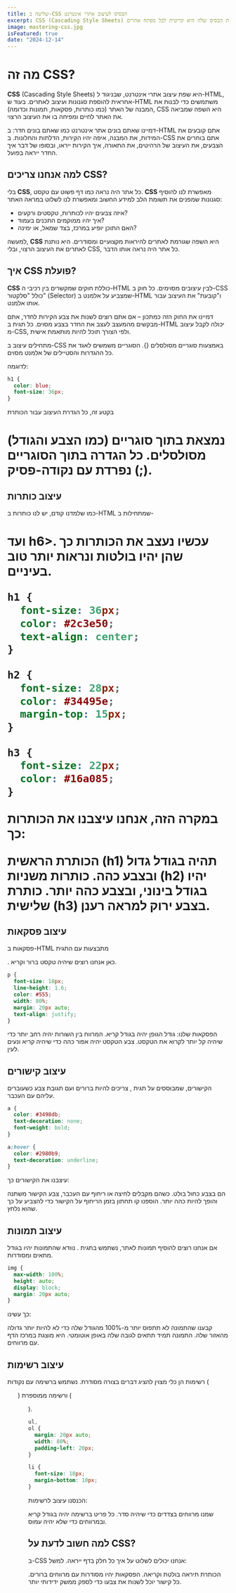 ```yaml
---
title: שליטה ב-CSS הבסיס לעיצוב אתרי אינטרנט
excerpt: CSS (Cascading Style Sheets) היא שפת עיצוב שמוסיפה סגנון לאתרים. הבנת הבסיס שלה היא קריטית לכל מפתח אתרים.
image: mastering-css.jpg
isFeatured: true
date: "2024-12-14"
---
```


# מה זה CSS?

**CSS** (Cascading Style Sheets) היא שפת עיצוב אתרי אינטרנט, שבניגוד ל-HTML, אחראית להוספת סגנונות ועיצוב לאתרים. בעוד ש-HTML משתמשים כדי לבנות את המבנה של האתר (כמו כותרות, פסקאות, תמונות וכדומה), CSS היא השפה שמביאה את האתר לחיים ומפיחה בו את העיצוב הרצוי.

דמיינו שאתם בונים אתר אינטרנט כמו שאתם בונים חדר: ב-HTML אתם קובעים את המידות, את המבנה, איפה יהיו הקירות, הדלתות והחלונות. ב-CSS אתם בוחרים את הצבעים, את העיצוב של הרהיטים, את התאורה, איך הקירות ייראו, ובסופו של דבר איך החדר ייראה בפועל.

## למה אנחנו צריכים CSS?

בלי **CSS**, כל אתר היה נראה כמו דף פשוט עם טקסט. **CSS** מאפשרת לנו להוסיף סגנונות שמפנים את תשומת הלב למידע החשוב ומאפשרת לנו לשלוט במראה האתר:

- איזה צבעים יהיו לכותרות, טקסטים ורקעים?
- איך יהיו ממוקמים התכנים בעמוד?
- האם התוכן יופיע במרכז, בצד שמאל, או ימינה?

למעשה, **CSS** היא השפה שגורמת לאתרים להיראות מקצועיים ומסודרים. היא נותנת לאתרים את העיצוב הרצוי, ובלי CSS, כל אתר היה נראה אותו הדבר.

## איך CSS פועלת?

**CSS** כוללת חוקים שמקשרים בין רכיבי ה-HTML לבין עיצובים מסוימים. כל חוק ב-CSS כולל "סלקטור" (Selector) שמצביע על אלמנט ב-HTML ו"קובעת" את העיצוב עבור אותו אלמנט.

דמיינו את החוק הזה כמתכון – אם אתם רוצים לשנות את צבע הקירות לחדר, אתם מבקשים מהמעצב לעצב את החדר בצבע מסוים. כל תגית ב-HTML יכולה לקבל עיצוב מ-CSS, ולפי הצורך תוכל להיות מותאמת אישית.

מתחילים עיצוב ב-CSS באמצעות סוגריים מסולסלים {}. הסוגריים משמשים לאגד את כל ההגדרות והסטיילים של אלמנט מסוים.

לדוגמה:

```css
h1 {
  color: blue;
  font-size: 36px;
}
```

בקטע זה, כל הגדרת העיצוב עבור הכותרת <h1> (כמו הצבע והגודל) נמצאת בתוך סוגריים מסולסלים. כל הגדרה בתוך הסוגריים נפרדת עם נקודה-פסיק (;).

## עיצוב כותרות

כמו שלמדנו קודם, יש לנו כותרות ב-HTML שמתחילות ב-<h1> ועד h6>. עכשיו נעצב את הכותרות כך שהן יהיו בולטות ונראות יותר טוב בעיניים.

```css
h1 {
  font-size: 36px;
  color: #2c3e50;
  text-align: center;
}

h2 {
  font-size: 28px;
  color: #34495e;
  margin-top: 15px;
}

h3 {
  font-size: 22px;
  color: #16a085;
}
```

במקרה הזה, אנחנו עיצבנו את הכותרות כך:

הכותרת הראשית (h1) תהיה בגודל גדול ובצבע כהה.
כותרות משניות (h2) יהיו בגודל בינוני, ובצבע כהה יותר.
כותרת שלישית (h3) בצבע ירוק למראה רענן.

## עיצוב פסקאות

פסקאות ב-HTML מתבצעות עם התגית <p>. כאן אנחנו רוצים שיהיה טקסט ברור וקריא.

```css
p {
  font-size: 18px;
  line-height: 1.6;
  color: #555;
  width: 80%;
  margin: 20px auto;
  text-align: justify;
}
```

הפסקאות שלנו:
גודל הגופן יהיה בגודל קריא.
המרווח בין השורות יהיה רחב יותר כדי שיהיה קל יותר לקרוא את הטקסט.
צבע הטקסט יהיה אפור כהה כדי שיהיה קריא ונעים לעין.

## עיצוב קישורים

הקישורים, שמבוססים על תגית <a>, צריכים להיות ברורים ועם תגובת צבע כשעוברים עליהם עם העכבר.

```css
a {
  color: #3498db;
  text-decoration: none;
  font-weight: bold;
}

a:hover {
  color: #2980b9;
  text-decoration: underline;
}
```

עיצבנו את הקישורים כך:

הם בצבע כחול בולט.
כשהם מקבלים לחיצה או ריחוף עם העכבר, צבע הקישור משתנה והופך להיות כהה יותר.
הוספנו קו תחתון בזמן הריחוף על הקישור כדי להצביע על כך שהוא נלחץ.

## עיצוב תמונות

אם אנחנו רוצים להוסיף תמונות לאתר, נשתמש בתגית <img>. נוודא שהתמונות יהיו בגודל מתאים ומסודרות.

```css
img {
  max-width: 100%;
  height: auto;
  display: block;
  margin: 20px auto;
}
```

כך עשינו:

קבענו שהתמונה לא תתפוס יותר מ-100% מהגודל שלה כדי לא להיות יותר גדולה מהאזור שלה.
התמונה תמיד תתאים לגובה שלה באופן אוטומטי.
היא מוצגת במרכז הדף עם מרווחים.

## עיצוב רשימות

רשימות הן כלי מצוין להציג דברים בצורה מסודרת. נשתמש ברשימה עם נקודות (<ul>) ורשימה ממוספרת (<ol>).

```css
ul,
ol {
  margin: 20px auto;
  width: 80%;
  padding-left: 20px;
}

li {
  font-size: 18px;
  margin-bottom: 10px;
}
```

הכנסנו עיצוב לרשימות:

שמנו מרווחים בצדדים כדי שיהיה סדר.
כל פריט ברשימה יהיה בגודל קריא ובמרווחים כדי שלא יהיה עמוס.

## למה חשוב לדעת על CSS?

ב-CSS אנחנו יכולים לשלוט על איך כל חלק בדף ייראה. למשל:

הכותרת תיראה בולטת וקריאה.
הפסקאות יהיו מסודרות עם מרווחים ברורים.
כל קישור יוכל לשנות את צבעו כדי לספק ממשק ידידותי יותר.
